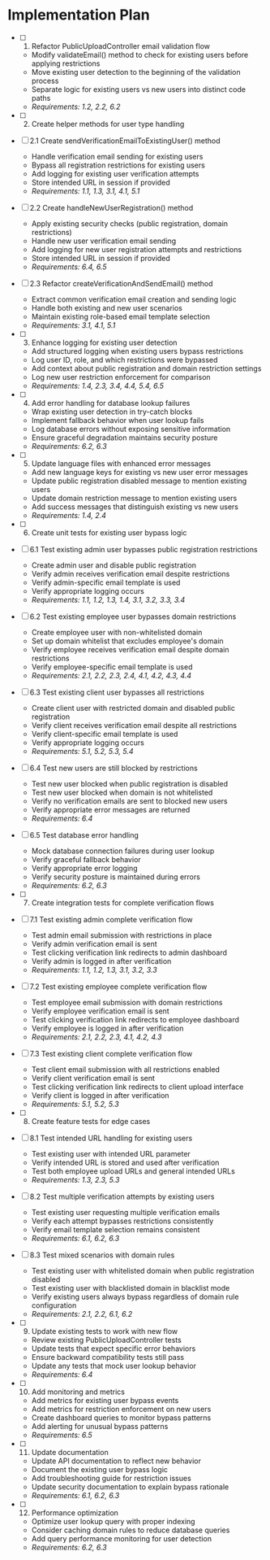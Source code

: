 # Implementation Plan

- [ ] 1. Refactor PublicUploadController email validation flow
  - Modify validateEmail() method to check for existing users before applying restrictions
  - Move existing user detection to the beginning of the validation process
  - Separate logic for existing users vs new users into distinct code paths
  - _Requirements: 1.2, 2.2, 6.2_

- [ ] 2. Create helper methods for user type handling
- [ ] 2.1 Create sendVerificationEmailToExistingUser() method
  - Handle verification email sending for existing users
  - Bypass all registration restrictions for existing users
  - Add logging for existing user verification attempts
  - Store intended URL in session if provided
  - _Requirements: 1.1, 1.3, 3.1, 4.1, 5.1_

- [ ] 2.2 Create handleNewUserRegistration() method
  - Apply existing security checks (public registration, domain restrictions)
  - Handle new user verification email sending
  - Add logging for new user registration attempts and restrictions
  - Store intended URL in session if provided
  - _Requirements: 6.4, 6.5_

- [ ] 2.3 Refactor createVerificationAndSendEmail() method
  - Extract common verification email creation and sending logic
  - Handle both existing and new user scenarios
  - Maintain existing role-based email template selection
  - _Requirements: 3.1, 4.1, 5.1_

- [ ] 3. Enhance logging for existing user detection
  - Add structured logging when existing users bypass restrictions
  - Log user ID, role, and which restrictions were bypassed
  - Add context about public registration and domain restriction settings
  - Log new user restriction enforcement for comparison
  - _Requirements: 1.4, 2.3, 3.4, 4.4, 5.4, 6.5_

- [ ] 4. Add error handling for database lookup failures
  - Wrap existing user detection in try-catch blocks
  - Implement fallback behavior when user lookup fails
  - Log database errors without exposing sensitive information
  - Ensure graceful degradation maintains security posture
  - _Requirements: 6.2, 6.3_

- [ ] 5. Update language files with enhanced error messages
  - Add new language keys for existing vs new user error messages
  - Update public registration disabled message to mention existing users
  - Update domain restriction message to mention existing users
  - Add success messages that distinguish existing vs new users
  - _Requirements: 1.4, 2.4_

- [ ] 6. Create unit tests for existing user bypass logic
- [ ] 6.1 Test existing admin user bypasses public registration restrictions
  - Create admin user and disable public registration
  - Verify admin receives verification email despite restrictions
  - Verify admin-specific email template is used
  - Verify appropriate logging occurs
  - _Requirements: 1.1, 1.2, 1.3, 1.4, 3.1, 3.2, 3.3, 3.4_

- [ ] 6.2 Test existing employee user bypasses domain restrictions
  - Create employee user with non-whitelisted domain
  - Set up domain whitelist that excludes employee's domain
  - Verify employee receives verification email despite domain restrictions
  - Verify employee-specific email template is used
  - _Requirements: 2.1, 2.2, 2.3, 2.4, 4.1, 4.2, 4.3, 4.4_

- [ ] 6.3 Test existing client user bypasses all restrictions
  - Create client user with restricted domain and disabled public registration
  - Verify client receives verification email despite all restrictions
  - Verify client-specific email template is used
  - Verify appropriate logging occurs
  - _Requirements: 5.1, 5.2, 5.3, 5.4_

- [ ] 6.4 Test new users are still blocked by restrictions
  - Test new user blocked when public registration is disabled
  - Test new user blocked when domain is not whitelisted
  - Verify no verification emails are sent to blocked new users
  - Verify appropriate error messages are returned
  - _Requirements: 6.4_

- [ ] 6.5 Test database error handling
  - Mock database connection failures during user lookup
  - Verify graceful fallback behavior
  - Verify appropriate error logging
  - Verify security posture is maintained during errors
  - _Requirements: 6.2, 6.3_

- [ ] 7. Create integration tests for complete verification flows
- [ ] 7.1 Test existing admin complete verification flow
  - Test admin email submission with restrictions in place
  - Verify admin verification email is sent
  - Test clicking verification link redirects to admin dashboard
  - Verify admin is logged in after verification
  - _Requirements: 1.1, 1.2, 1.3, 3.1, 3.2, 3.3_

- [ ] 7.2 Test existing employee complete verification flow
  - Test employee email submission with domain restrictions
  - Verify employee verification email is sent
  - Test clicking verification link redirects to employee dashboard
  - Verify employee is logged in after verification
  - _Requirements: 2.1, 2.2, 2.3, 4.1, 4.2, 4.3_

- [ ] 7.3 Test existing client complete verification flow
  - Test client email submission with all restrictions enabled
  - Verify client verification email is sent
  - Test clicking verification link redirects to client upload interface
  - Verify client is logged in after verification
  - _Requirements: 5.1, 5.2, 5.3_

- [ ] 8. Create feature tests for edge cases
- [ ] 8.1 Test intended URL handling for existing users
  - Test existing user with intended URL parameter
  - Verify intended URL is stored and used after verification
  - Test both employee upload URLs and general intended URLs
  - _Requirements: 1.3, 2.3, 5.3_

- [ ] 8.2 Test multiple verification attempts by existing users
  - Test existing user requesting multiple verification emails
  - Verify each attempt bypasses restrictions consistently
  - Verify email template selection remains consistent
  - _Requirements: 6.1, 6.2, 6.3_

- [ ] 8.3 Test mixed scenarios with domain rules
  - Test existing user with whitelisted domain when public registration disabled
  - Test existing user with blacklisted domain in blacklist mode
  - Verify existing users always bypass regardless of domain rule configuration
  - _Requirements: 2.1, 2.2, 6.1, 6.2_

- [ ] 9. Update existing tests to work with new flow
  - Review existing PublicUploadController tests
  - Update tests that expect specific error behaviors
  - Ensure backward compatibility tests still pass
  - Update any tests that mock user lookup behavior
  - _Requirements: 6.4_

- [ ] 10. Add monitoring and metrics
  - Add metrics for existing user bypass events
  - Add metrics for restriction enforcement on new users
  - Create dashboard queries to monitor bypass patterns
  - Add alerting for unusual bypass patterns
  - _Requirements: 6.5_

- [ ] 11. Update documentation
  - Update API documentation to reflect new behavior
  - Document the existing user bypass logic
  - Add troubleshooting guide for restriction issues
  - Update security documentation to explain bypass rationale
  - _Requirements: 6.1, 6.2, 6.3_

- [ ] 12. Performance optimization
  - Optimize user lookup query with proper indexing
  - Consider caching domain rules to reduce database queries
  - Add query performance monitoring for user detection
  - _Requirements: 6.2, 6.3_
